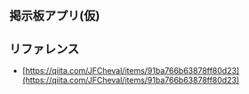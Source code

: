## 掲示板アプリ(仮)

## リファレンス
- [https://qiita.com/JFCheval/items/91ba766b63878ff80d23](https://qiita.com/JFCheval/items/91ba766b63878ff80d23)

